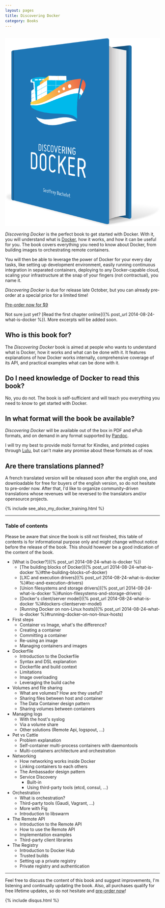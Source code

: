 ```yaml
---
layout: pages
title: Discovering Docker
category: Books
---
```


<br />

<img class="book-cover" src="/images/discovering-docker/book.png" alt="Discovering Docker" />

*Discovering Docker* is the perfect book to get started with Docker. With it, you will understand what is <a href="http://docker.com/">Docker</a>, how it works, and how it can be useful for you. The book covers everything you need to know about Docker, from building images to orchestrating remote containers.

You will then be able to leverage the power of Docker for your every day tasks, like setting up development environment, easily running continuous integration in separated containers, deploying to any Docker-capable cloud, scaling your infrastructure at the snap of your fingers (not contractual), you name it.

*Discovering Docker* is due for release late October, but you can already pre-order at a special price for a limited time!

<div class="pre-order">
    <a href="http://gum.co/discovering-docker/pre-order?wanted=true" class="btn btn-success">Pre-order now for $9</a>
</div>

Not sure just yet? [Read the first chapter online]({% post_url 2014-08-24-what-is-docker %}). More excerpts will be added soon. 

## Who is this book for?

The *Discovering Docker* book is aimed at people who wants to understand what is Docker, how it works and what can be done with it. It features explanations of how Docker works internally, comprehensive coverage of its API, and practical examples what can be done with it.

## Do I need knowledge of Docker to read this book?

No, you do not. The book is self-sufficient and will teach you everything you need to know to get started with Docker.

## In what format will the book be available?

*Discovering Docker* will be available out of the box in PDF and ePub formats, and on demand in any format supported by [Pandoc](http://johnmacfarlane.net/pandoc/).

I will try my best to provide mobi format for Kindles, and printed copies through [Lulu](http://lulu.com), but can't make any promise about these formats as of now.

## Are there translations planned?

A french translated version will be released soon after the english one, and downloadable for free for buyers of the english version, so do not hesitate to pre-order now. After that, I'd like to organize community-driven translations whose revenues will be reversed to the translators and/or opensource projects.

{% include see_also_my_docker_training.html %}

---

### Table of contents

Please be aware that since the book is still not finished, this table of contents is for informational purpose only and might change without notice before the release of the book. This should however be a good indication of the content of the book.

* [What is Docker?]({% post_url 2014-08-24-what-is-docker %})
  * [The building blocks of Docker]({% post_url 2014-08-24-what-is-docker %}#the-building-blocks-of-docker)
  * [LXC and execution drivers]({% post_url 2014-08-24-what-is-docker %}#lxc-and-execution-drivers)
  * [Union filesystems and storage drivers]({% post_url 2014-08-24-what-is-docker %}#union-filesystems-and-storage-drivers)
  * [Docker's client/server model]({% post_url 2014-08-24-what-is-docker %}#dockers-clientserver-model)
  * [Running Docker on non-Linux hosts]({% post_url 2014-08-24-what-is-docker %}#running-docker-on-non-linux-hosts)
* First steps
  * Container vs Image, what's the difference?
  * Creating a container
  * Committing a container
  * Re-using an image
  * Managing containers and images
* Dockerfile
  * Introduction to the Dockerfile
  * Syntax and DSL explanation
  * Dockerfile and build context
  * Limitations
  * Image overloading
  * Leveraging the build cache
* Volumes and file sharing
  * What are volumes? How are they useful?
  * Sharing files between host and container
  * The Data Container design pattern
  * Sharing volumes between containers
* Managing logs
  * With the host's syslog
  * Via a volume share
  * Other solutions (Remote Api, logspout, ...)
* Pet vs Cattle
  * Problem explanation
  * Self-container multi-process containers with daemontools
  * Multi-containers architecture and orchestration
* Networking
  * How networking works inside Docker
  * Linking containers to each others
  * The Ambassador design pattern
  * Service Discovery
    * Built-in
    * Using third-party tools (etcd, consul, ...)
* Orchestration
  * What is orchestration?
  * Third-party tools (Gaudi, Vagrant, ...)
  * More with Fig
  * Introduction to libswarm
* The Remote API
  * Introduction to the Remote API
  * How to use the Remote API
  * Implementation examples
  * Third-party client libraries
* The Registry
  * Introduction to Docker Hub
  * Trusted builds
  * Setting up a private registry
  * Private registry and authentication

---
Feel free to discuss the content of this book and suggest improvements, I'm listening and continually updating the book. Also, all purchases qualify for free lifetime updates, so do not hesitate and <a href="https://gum.co/discovering-docker/pre-order?wanted=true">pre-order now</a>!

{% include disqus.html %}